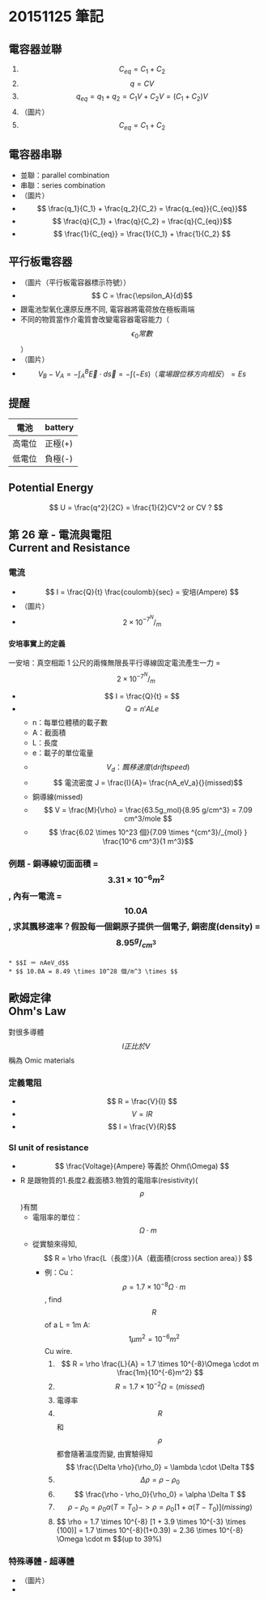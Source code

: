# 20151125 筆記
## 電容器並聯
1. $$ C_{eq} = C_1 + C_2 $$
1. $$ q = CV $$
1. $$ q_{eq} = q_{1} + q_{2} = C_1V + C_2V = (C_1 + C_2)V $$
2. （圖片）
3. $$ C_{eq} = C_1 + C_2 $$

## 電容器串聯
* 並聯：parallel combination
* 串聯：series combination
* （圖片）
* $$ \frac{q_1}{C_1} + \frac{q_2}{C_2} = \frac{q_{eq}}{C_{eq}}$$
* $$ \frac{q}{C_1} + \frac{q}{C_2} = \frac{q}{C_{eq}}$$
* $$ \frac{1}{C_{eq}} = \frac{1}{C_1} + \frac{1}{C_2} $$

## 平行板電容器
* （圖片（平行板電容器標示符號））
* $$ C = \frac{\epsilon_A}{d}$$
* 跟電池型氧化還原反應不同, 電容器將電荷放在極板兩端
* 不同的物質當作介電質會改變電容器電容能力（$$ \epsilon_0 常數$$）
* （圖片）
* $$ V_B - V_A = -\int_A^B \vec{E} \cdot d \vec{s} = -\int(-Es) （電場跟位移方向相反） = Es $$

## 提醒
電池  | battery
--- | ---
高電位 | 正極(+)
低電位 | 負極(-)

## Potential Energy
$$ U = \frac{q^2}{2C} = \frac{1}{2}CV^2 or CV ? $$

## 第 26 章 - 電流與電阻<br>Current and Resistance
### 電流
* $$ I = \frac{Q}{t} \frac{coulomb}{sec} = 安培(Ampere) $$
* （圖片）
* $$ 2 \times 10^{-7} ^N/_m $$
#### 安培事實上的定義
一安培：真空相距 1 公尺的兩條無限長平行導線固定電流產生一力 = $$ 2 \times 10^{-7} ^N/_m $$


* $$ I = \frac{Q}{t} =  $$
* $$ Q = n'ALe $$
    * n：每單位體積的載子數
    * A：截面積
    * L：長度
    * e：載子的單位電量
    * $$ V_d：飄移速度(drift speed) $$
    * $$ 電流密度 J = \frac{I}{A}= \frac{nA_eV_a}{}(missed)$$
    * 銅導線(missed)
    * $$ V = \frac{M}{\rho} = \frac{63.5g_mol}{8.95 g/cm^3} = 7.09 cm^3/mole $$
    * $$ \frac{6.02 \times 10^23 個}{7.09 \times ^{cm^3}/_{mol} } \frac{10^6 cm^3}{1 m^3}$$
### 例題 - 銅導線切面面積 = $$ 3.31 \times 10^{-6} m^2$$ , 內有一電流 = $$ 10.0A $$, 求其飄移速率？假設每一個銅原子提供一個電子, 銅密度(density) = $$ 8.95 ^g/_{cm^3} $$
    * $$I ＝ nAeV_d$$
    * $$ 10.0A = 8.49 \times 10^28 個/m^3 \times $$

## 歐姆定律<br />Ohm's Law
對很多導體 $$ I 正比於 V$$ 稱為 Omic materials

### 定義電阻
* $$ R = \frac{V}{I} $$
* $$ V = IR $$
* $$ I = \frac{V}{R}$$

### SI unit of resistance
* $$ \frac{Voltage}{Ampere} 等義於 Ohm(\Omega) $$
* R 是跟物質的1.長度2.截面積3.物質的電阻率(resistivity)($$\rho$$)有關
    * 電阻率的單位：$$\Omega \cdot m$$
    * 從實驗來得知, $$ R = \rho \frac{L（長度）}{A（截面積(cross section area）} $$
        * 例：Cu：$$ \rho = 1.7 \times 10^{-8} \Omega \cdot m $$, find $$ R $$ of a L = 1m A: $$ 1\mu m^2  = 10^{-6}m^2$$ Cu wire.
            1. $$ R = \rho \frac{L}{A} = 1.7 \times 10^{-8}\Omega \cdot m \frac{1m}{10^{-6}m^2} $$
            2. $$ R = 1.7 \times 10^{-2} \Omega = (missed)$$
            3. 電導率
            4. $$ R $$ 和 $$ \rho $$ 都會隨著溫度而變, 由實驗得知 $$ \frac{\Delta \rho}{\rho_0} = \lambda \cdot \Delta T$$
            5. $$ \Delta \rho = \rho - \rho_0 $$
            6. $$ \frac{\rho - \rho_0}{\rho_0} = \alpha \Delta T $$
            7. $$ \rho - \rho_0 = \rho_0 \alpha(T = T_0) -> \rho = \rho_0[1 + \alpha(T- T_0)](missing)$$
            8. $$ \rho = 1.7 \times 10^{-8} [1 + 3.9 \times 10^{-3} \times {100)] = 1.7 \times 10^{-8}(1+0.39) = 2.36 \times 10^{-8} \Omega \cdot m $$(up to 39%)

### 特殊導體 - 超導體
* （圖片）
* 